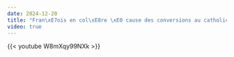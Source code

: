 ```yaml
---
date: 2024-12-20
title: "Fran\xE7ois en col\xE8re \xE0 cause des conversions au catholicisme"
video: true
---
```



{{< youtube W8mXqy99NXk >}}
